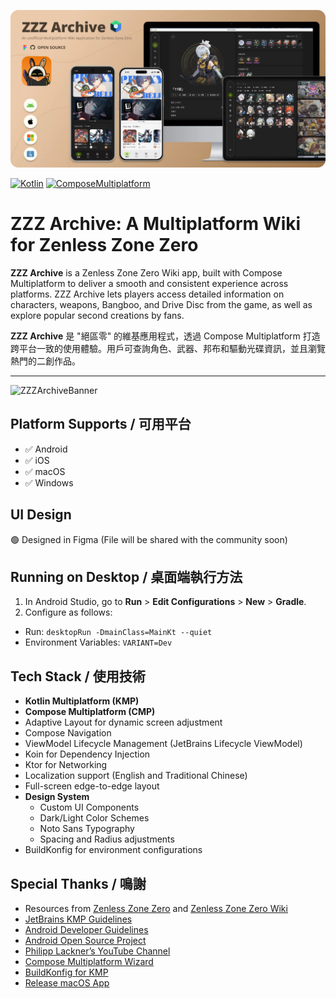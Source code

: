 ![ZZZArchiveBanner](./screenshot/github_cover.webp)

[![Kotlin](https://img.shields.io/badge/Kotlin-2.0.20-blue.svg?style=flat&logo=kotlin)](https://kotlinlang.org)
[![ComposeMultiplatform](https://img.shields.io/badge/Compose_Multiplatform-1.7.0-blue.svg?style=flat)](https://www.jetbrains.com/compose-multiplatform/)

# ZZZ Archive: A Multiplatform Wiki for Zenless Zone Zero

**ZZZ Archive** is a Zenless Zone Zero Wiki app, built with Compose Multiplatform to deliver a smooth and consistent experience across platforms. ZZZ Archive lets players access detailed information on characters, weapons, Bangboo, and Drive Disc from the game, as well as explore popular second creations by fans.

**ZZZ Archive** 是 "絕區零" 的維基應用程式，透過 Compose Multiplatform 打造跨平台一致的使用體驗。用戶可查詢角色、武器、邦布和驅動光碟資訊，並且瀏覽熱門的二創作品。

---

![ZZZArchiveBanner](./screenshot/adaptive_layout_demo.gif)

## Platform Supports / 可用平台

- ✅ Android
- ✅ iOS
- ✅ macOS
- ✅ Windows

## UI Design
🟢 Designed in Figma (File will be shared with the community soon)

## Running on Desktop / 桌面端執行方法

1. In Android Studio, go to **Run** > **Edit Configurations** > **New** > **Gradle**.
2. Configure as follows:
  - Run: `desktopRun -DmainClass=MainKt --quiet`
  - Environment Variables: `VARIANT=Dev`

## Tech Stack / 使用技術

- **Kotlin Multiplatform (KMP)**
- **Compose Multiplatform (CMP)**
- Adaptive Layout for dynamic screen adjustment
- Compose Navigation
- ViewModel Lifecycle Management (JetBrains Lifecycle ViewModel)
- Koin for Dependency Injection
- Ktor for Networking
- Localization support (English and Traditional Chinese)
- Full-screen edge-to-edge layout
- **Design System**
  - Custom UI Components
  - Dark/Light Color Schemes
  - Noto Sans Typography
  - Spacing and Radius adjustments
- BuildKonfig for environment configurations

## Special Thanks / 鳴謝

- Resources from [Zenless Zone Zero](https://zenless.hoyoverse.com/) and [Zenless Zone Zero Wiki](https://zenless-zone-zero.fandom.com/wiki/Zenless_Zone_Zero_Wiki)
- [JetBrains KMP Guidelines](https://www.jetbrains.com/help/kotlin-multiplatform-dev/get-started.html)
- [Android Developer Guidelines](https://developer.android.com/)
- [Android Open Source Project](https://github.com/android)
- [Philipp Lackner’s YouTube Channel](https://www.youtube.com/@PhilippLackner)
- [Compose Multiplatform Wizard](https://github.com/terrakok/Compose-Multiplatform-Wizard)
- [BuildKonfig for KMP](https://sujanpoudel.me/blogs/managing-configurations-for-different-environments-in-kmp/)
- [Release macOS App](https://www.marcogomiero.com/posts/2024/compose-macos-app-store/)